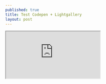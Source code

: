 ```yaml
---
published: true
title: Test Codepen + Lightgallery
layout: post
---
```

<div class="intrinsic-container">
<iframe style="height=430vh;" src="https://codepen.io/qwzxc129/embed/kXjXkE/?theme-id=dark&default-tab=result&embed-version=2" allowfullscreen></iframe></div>

<script async src="https://jsfiddle.net/qwzxc129/yfyr0j6m/embed/js,html,css,result/dark/"\> </script\>
